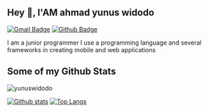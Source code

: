 ## Hey 👋, I'AM  ahmad yunus widodo
[![Gmail Badge](https://img.shields.io/badge/-younews372@gmail.com-c14438?style=flat&logo=Gmail&logoColor=white&link=mailto:younews372@gmail.com)](mailto:younews372@gmail.com) [![Github Badge](https://img.shields.io/badge/-yunuswidodo-grey?style=flat&logo=github&logoColor=white&link=https://github.com/yunuswidodo/)](https://www.github.com/yunuswidodo/) <p align='left'>
I am a junior programmer I use a programming language and several frameworks in creating mobile and web applications</p>
## Some of my Github Stats
<p align=left> <img src=https://komarev.com/ghpvc/?username=yunuswidodo alt=yunuswidodo /> </p>

[![Github stats](https://github-readme-stats.vercel.app/api?username=yunuswidodo&show_icons=true&include_all_commits=true)](https://github.com/yunuswidodo/github-readme-stats)
[![Top Langs](https://github-readme-stats.vercel.app/api/top-langs/?username=yunuswidodo&layout=compact)](https://github.com/yunuswidodo/github-readme-stats)
